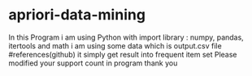 # apriori-data-mining

In this Program i am using Python with import library : numpy, pandas, itertools and math
i am using some data which is output.csv file #references(github)
it simply get result into frequent item set 
Please modified your support count in program 
thank you
